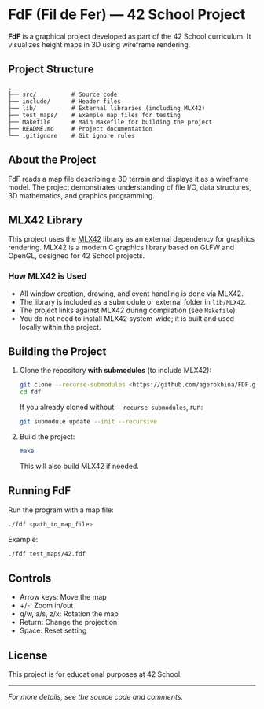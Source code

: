 # FdF (Fil de Fer) — 42 School Project

**FdF** is a graphical project developed as part of the 42 School curriculum. It visualizes height maps in 3D using wireframe rendering.

## Project Structure

```
.
├── src/          # Source code
├── include/      # Header files
├── lib/          # External libraries (including MLX42)
├── test_maps/    # Example map files for testing
├── Makefile      # Main Makefile for building the project
├── README.md     # Project documentation
└── .gitignore    # Git ignore rules
```

## About the Project

FdF reads a map file describing a 3D terrain and displays it as a wireframe model. The project demonstrates understanding of file I/O, data structures, 3D mathematics, and graphics programming.

## MLX42 Library

This project uses the [MLX42](https://github.com/codam-coding-college/MLX42) library as an external dependency for graphics rendering. MLX42 is a modern C graphics library based on GLFW and OpenGL, designed for 42 School projects.

### How MLX42 is Used
- All window creation, drawing, and event handling is done via MLX42.
- The library is included as a submodule or external folder in `lib/MLX42`.
- The project links against MLX42 during compilation (see `Makefile`).
- You do not need to install MLX42 system-wide; it is built and used locally within the project.

## Building the Project

1. Clone the repository **with submodules** (to include MLX42):
   ```sh
   git clone --recurse-submodules <https://github.com/agerokhina/FDF.git>
   cd fdf
   ```
   If you already cloned without `--recurse-submodules`, run:
   ```sh
   git submodule update --init --recursive
   ```
2. Build the project:
   ```sh
   make
   ```
   This will also build MLX42 if needed.

## Running FdF

Run the program with a map file:
```sh
./fdf <path_to_map_file>
```
Example:
```sh
./fdf test_maps/42.fdf
```

## Controls
- Arrow keys: Move the map
- +/-: Zoom in/out
- q/w, a/s, z/x: Rotation the map
- Return: Change the projection
- Space: Reset setting

## License
This project is for educational purposes at 42 School.

---

*For more details, see the source code and comments.*
